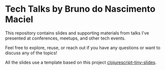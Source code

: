 # Tech Talks by Bruno do Nascimento Maciel

This repository contains slides and supporting materials from talks I've presented at conferences, meetups, and other tech events.

Feel free to explore, reuse, or reach out if you have any questions or want to discuss any of the topics!

All the slides use a template based on this project [clojurescript-tiny-slides](https://github.com/chr15m/clojurescript-tiny-slides).